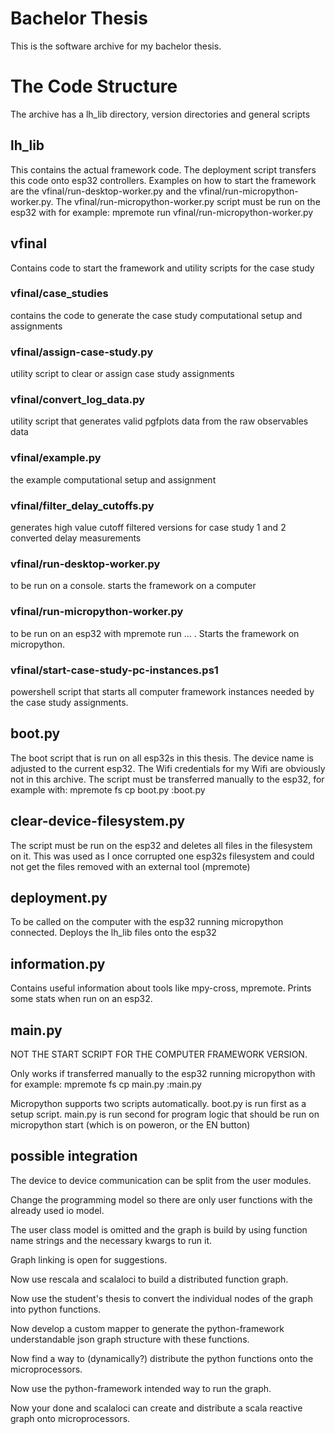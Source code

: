 # Bachelor Thesis
This is the software archive for my bachelor thesis.

# The Code Structure
The archive has a lh_lib directory, version directories and general scripts
## lh_lib
This contains the actual framework code. The deployment script transfers this code onto esp32 controllers.
Examples on how to start the framework are the vfinal/run-desktop-worker.py and the vfinal/run-micropython-worker.py.
The vfinal/run-micropython-worker.py script must be run on the esp32 with for 
example: mpremote run vfinal/run-micropython-worker.py
## vfinal
Contains code to start the framework and utility scripts for the case study
### vfinal/case_studies
contains the code to generate the case study computational setup and assignments
### vfinal/assign-case-study.py
utility script to clear or assign case study assignments
### vfinal/convert_log_data.py
utility script that generates valid pgfplots data from the raw observables data
### vfinal/example.py
the example computational setup and assignment
### vfinal/filter_delay_cutoffs.py
generates high value cutoff filtered versions for case study 1 and 2 converted delay measurements
### vfinal/run-desktop-worker.py
to be run on a console. starts the framework on a computer
### vfinal/run-micropython-worker.py
to be run on an esp32 with mpremote run ... . Starts the framework on micropython.
### vfinal/start-case-study-pc-instances.ps1
powershell script that starts all computer framework instances needed by the case study assignments.
## boot.py
The boot script that is run on all esp32s in this thesis. The device name is adjusted to the current esp32.
The Wifi credentials for my Wifi are obviously not in this archive. The script must be transferred manually to the
esp32, for example with: mpremote fs cp boot.py :boot.py
## clear-device-filesystem.py
The script must be run on the esp32 and deletes all files in the filesystem on it. This was used as I once corrupted
one esp32s filesystem and could not get the files removed with an external tool (mpremote)
## deployment.py
To be called on the computer with the esp32 running micropython connected. Deploys the lh_lib files onto the esp32
## information.py
Contains useful information about tools like mpy-cross, mpremote. Prints some stats when run on an esp32.
## main.py
NOT THE START SCRIPT FOR THE COMPUTER FRAMEWORK VERSION. 

Only works if transferred manually to the esp32 running
micropython with for example: mpremote fs cp main.py :main.py

Micropython supports two scripts automatically. boot.py is run first as a setup script. main.py is run second for
program logic that should be run on micropython start (which is on poweron, or the EN button)

## possible integration
The device to device communication can be split from the user modules.

Change the programming model so there are only user functions with the already used io model.

The user class model is omitted and the graph is build by using function name strings and the necessary kwargs to run it.

Graph linking is open for suggestions.

Now use rescala and scalaloci to build a distributed function graph.

Now use the student's thesis to convert the individual nodes of the graph into python functions.

Now develop a custom mapper to generate the python-framework understandable json graph structure with these functions.

Now find a way to (dynamically?) distribute the python functions onto the microprocessors.

Now use the python-framework intended way to run the graph.

Now your done and scalaloci can create and distribute a scala reactive graph onto microprocessors.

